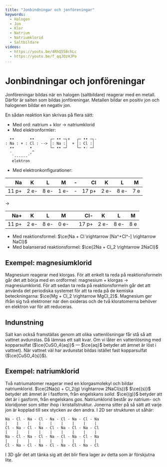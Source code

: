 ```yaml
---
title: "Jonbindningar och jonföreningar"
keywords:
  - Halogen
  - Jon
  - Klor
  - Natrium
  - Natriumklorid
  - Saltbildare
videos:
  - https://youtu.be/4RhQ558chLc
  - https://youtu.be/f_qqJOzHJPo
...
```


# Jonbindningar och jonföreningar
Jonföreningar bildas när en halogen (saltbildare) reagerar med en metall. Därför är salten som bildas jonföreningar. Metallen bildar en positiv jon och halogenen bildar en negativ jon.

En sådan reaktion kan skrivas på flera sätt:
* Med ord: natrium + klor → natriumklorid
* Med elektronformler:
```
  ••       ••       ┌─ •• ─┐+   ┌─ •• ─┐-
: Na : + : Cl : --> │: Na :│  + │: Cl :│
  ••       •        └─ •• ─┘    └─ •◦ ─┘
  ◦        ,^
   `------´
   elektron
```
* Med elektronkonfigurationer:

|    Na | K    | L    | M    | - |    Cl | K    | L    | M   |
|------:|------|------|------|:-:|------:|------|------|-----|
| 11 p+ | 2 e- | 8 e- | 1 e- | - | 17 p+ | 2 e- | 8 e- | 7 e |

→ 

|   Na+ | K    | L    | M    |  |   Cl- | K    | L    | M   |
|------:|------|------|------| - |------:|------|------|-----|
| 11 p+ | 2 e- | 8 e- | 0 e- |  | 17 p+ | 2 e- | 8 e- | 8 e |

* Med reaktionsformel: $\ce{Na + Cl \rightarrow [Na^+Cl^-] \rightarrow NaCl}$
* Med balanserad reaktionsformel: $\ce{2Na + Cl_2 \rightarrow 2NaCl}$

## Exempel: magnesiumklorid
Magnesium reagerar med klorgas. För att enkelt ta reda på reaktionsformeln går det att börja med en ordformel: magnesium + klorgas → magnesiumklorid. För att sedan ta reda på reaktionsformeln går det att använda det periodiska systemet för att ta reda på de kemiska beteckningarna: $\ce{Mg + Cl_2 \rightarrow MgCl_2}$. Magnesium ger ifrån sig två elektroner när den oxideras och de två kloratomerna behöver en elektron var för att reduceras. 

## Indunstning
Salt kan också framställas genom att olika vattenlösningar får stå så att vattnet avdunstas. Då lämnas ett salt kvar. Om vi låter en vattenlösning med kopparsulfat ($\ce{CuSO_4(aq)}$ — $\ce{aq}$ betyder att ämnet är löst i vattnet). När vattnet väl har avdunstat bildas istället fast kopparsulfat ($\ce{CuSO_4(s)}$).


## Exempel: natriumklorid
Två natriumatomer reagerar med en klorgasmolekyl och bildar natriumklorid.
$\ce{2Na(s) + Cl_2(g) \rightarrow 2NaCl(s)}$
$\ce{(s)}$ betyder att ämnet är i fastform, från engelskans _solid_. $\ce{(g)}$ betyder att det är i gasform, från engelskans _gas_. Natriumklorid består av natrium- och kloridjoner som sitter ihop i kristallstruktur. Jonerna sitter på så sätt att varje jon är kopplad till sex stycken av den andra. I 2D ser strukturen ut såhär:
```
Na - Cl - Na - Cl - Na - Cl - Na - Cl - Na
|    |    |    |    |    |    |    |    |
Cl - Na - Cl - Na - Cl - Na - Cl - Na - Cl
|    |    |    |    |    |    |    |    |
Na - Cl - Na - Cl - Na - Cl - Na - Cl - Na
|    |    |    |    |    |    |    |    |
Cl - Na - Cl - Na - Cl - Na - Cl - Na - Cl
```
I 3D går det att tänka sig att det blir flera lager av detta som är förskjutna lite.

